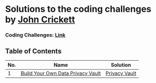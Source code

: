 # Solutions to the coding challenges by [John Crickett](https://github.com/JohnCrickett)

### Coding Challenges: [Link](https://codingchallenges.fyi/challenges/intro)

## Table of Contents

| No. | Name                                                                                                      | Solution |
|-----|-----------------------------------------------------------------------------------------------------------|----------|
| 1   | [Build Your Own Data Privacy Vault](https://codingchallenges.fyi/challenges/challenge-data-privacy-vault) | [Privacy Vault](Privacy-Vault) |